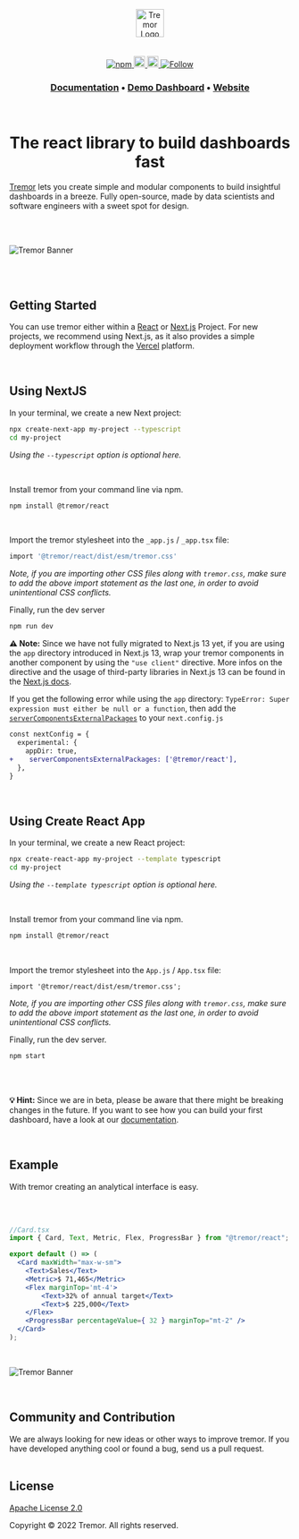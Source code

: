 <br>
<br>
<br>
<div align="center">
  <img alt="Tremor Logo" src="images/tremor-light-beta.svg" height="50"/>
<br>
<br>
<br>

  <div align="center">
    <a href="https://www.npmjs.com/package/@tremor/react">
      <img alt="npm" src="https://img.shields.io/npm/dm/@tremor/react?color=5C9BA1&label=npm&logo=npm">
    </a>
    <a href="https://tremor.so/docs/getting-started/introduction">
      <img alt="Read the documentation" src="https://img.shields.io/badge/Docs-blue?style=flat&logo=readthedocs&labelColor=5c5c5c&color=5C9BA1" height="20" width="auto">
    </a>
    <a href="https://github.com/tremorlabs/tremor/blob/main/License">
      <img alt="License Apache 2.0" src="https://img.shields.io/badge/license-Apache 2.0-blue.svg?style=flat&color=5C9BA1" height="20" width="auto">
    </a>
    <a href="https://twitter.com/intent/follow?screen_name=tremorlabs">
      <img src="https://img.shields.io/twitter/follow/tremorlabs?style=social" alt="Follow" />
    </a>
  </div>
  <h3 align="center">
    <a href="https://www.tremor.so/docs/getting-started/installation">Documentation</a> &bull;
    <a href="https://demo.tremor.so/">Demo Dashboard</a> &bull;
    <a href="https://www.tremor.so">Website</a>
  </h3>

<br>

  <h1>The react library to build dashboards fast</h1>

</div>

[Tremor](https://tremor.so/) lets you create simple and modular components to build insightful dashboards in a breeze. Fully open-source, made by data scientists and software engineers with a sweet spot for design.

<br>
<br>

![Tremor Banner](images/banner3.png)

<br>
<br>

## Getting Started

You can use tremor either within a [React](https://reactjs.org/) or [Next.js](https://nextjs.org) Project.
For new projects, we recommend using Next.js, as it also provides a simple deployment workflow through the [Vercel](https://vercel.com/docs) platform.

<br>

## Using NextJS 

In your terminal, we create a new Next project:

```bash
npx create-next-app my-project --typescript
cd my-project
```
*Using the `--typescript` option is optional here.*

<br>

Install tremor from your command line via npm.

```bash
npm install @tremor/react
```

<br>

Import the tremor stylesheet into the `_app.js` / `_app.tsx`  file:

```bash
import '@tremor/react/dist/esm/tremor.css'
```
*Note, if you are importing other CSS files along with `tremor.css`, make sure to add the above import statement as the last one, in order to avoid unintentional CSS conflicts.*
<br>

Finally, run the dev server

```bash
npm run dev
```
**⚠️ Note:** Since we have not fully migrated to Next.js 13 yet, if you are using the `app` directory introduced in Next.js 13, wrap your tremor components in another component by using the `"use client"` directive. More infos on the directive and the usage of third-party libraries in Next.js 13 can be found in the [Next.js docs](https://beta.nextjs.org/docs/rendering/server-and-client-components#third-party-packages).

If you get the following error while using the `app` directory: `TypeError: Super expression must either be null or a function`, then add the [`serverComponentsExternalPackages`](https://beta.nextjs.org/docs/api-reference/next.config.js#servercomponentsexternalpackages) to your `next.config.js`

```diff
const nextConfig = {
  experimental: {
    appDir: true,
+    serverComponentsExternalPackages: ['@tremor/react'],
  },
}
```

<br>

## Using Create React App

In your terminal, we create a new React project:

```bash
npx create-react-app my-project --template typescript
cd my-project
```
*Using the `--template typescript` option is optional here.*

<br>

Install tremor from your command line via npm.

```bash
npm install @tremor/react
```

<br>

Import the tremor stylesheet into the `App.js` / `App.tsx`  file:
```tsx
import '@tremor/react/dist/esm/tremor.css';
```
*Note, if you are importing other CSS files along with `tremor.css`, make sure to add the above import statement as the last one, in order to avoid unintentional CSS conflicts.*
<br>

Finally, run the dev server.
```bash
npm start
```

<br>
<br>

**💡 Hint:** Since we are in beta, please be aware that there might be breaking changes in the future. If you want to see how you can build your first dashboard, have a look at our [documentation](https://tremor.so/docs/getting-started/demo-dashboard).

<br>

## Example

With tremor creating an analytical interface is easy.

<br>
<br>

```jsx
//Card.tsx
import { Card, Text, Metric, Flex, ProgressBar } from "@tremor/react";

export default () => (
  <Card maxWidth="max-w-sm">
    <Text>Sales</Text>
    <Metric>$ 71,465</Metric>
    <Flex marginTop='mt-4'>
        <Text>32% of annual target</Text>
        <Text>$ 225,000</Text>
    </Flex>
    <ProgressBar percentageValue={ 32 } marginTop="mt-2" />
  </Card>
);
```
<br>

![Tremor Banner](images/example.png)

<br>

## Community and Contribution

We are always looking for new ideas or other ways to improve tremor. If you have developed anything cool or found a bug, send us a pull request.
<br>
<br>

## License

[Apache License 2.0](https://github.com/tremorlabs/tremor/blob/main/License)

Copyright &copy;  2022 Tremor. All rights reserved.
